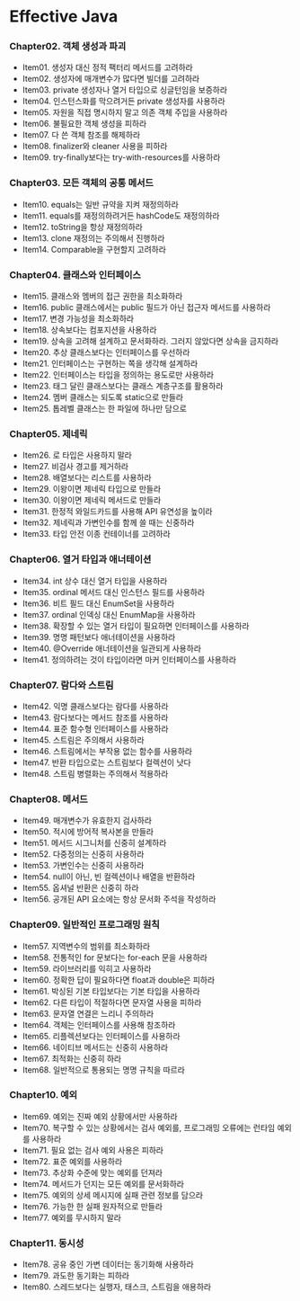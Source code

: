 # Effective Java

### Chapter02. 객체 생성과 파괴
- Item01. 생성자 대신 정적 팩터리 메서드를 고려하라
- Item02. 생성자에 매개변수가 많다면 빌더를 고려하라
- Item03. private 생성자나 열거 타입으로 싱글턴임을 보증하라
- Item04. 인스턴스화를 막으려거든 private 생성자를 사용하라
- Item05. 자원을 직접 명시하지 말고 의존 객체 주입을 사용하라
- Item06. 불필요한 객체 생성을 피하라
- Item07. 다 쓴 객체 참조를 해제하라
- Item08. finalizer와 cleaner 사용을 피하라
- Item09. try-finally보다는 try-with-resources를 사용하라

### Chapter03. 모든 객체의 공통 메서드
- Item10. equals는 일반 규약을 지켜 재정의하라
- Item11. equals를 재정의하려거든 hashCode도 재정의하라
- Item12. toString을 항상 재정의하라
- Item13. clone 재정의는 주의해서 진행하라
- Item14. Comparable을 구현할지 고려하라

### Chapter04. 클래스와 인터페이스
- Item15. 클래스와 멤버의 접근 권한을 최소화하라
- Item16. public 클래스에서는 public 필드가 아닌 접근자 메서드를 사용하라
- Item17. 변경 가능성을 최소화하라
- Item18. 상속보다는 컴포지션을 사용하라
- Item19. 상속을 고려해 설계하고 문서화하라. 그러지 않았다면 상속을 금지하라
- Item20. 추상 클래스보다는 인터페이스를 우선하라
- Item21. 인터페이스는 구현하는 쪽을 생각해 설계하라
- Item22. 인터페이스는 타입을 정의하는 용도로만 사용하라
- Item23. 태그 달린 클래스보다는 클래스 계층구조를 활용하라
- Item24. 멤버 클래스는 되도록 static으로 만들라
- Item25. 톱레벨 클래스는 한 파일에 하나만 담으로

### Chapter05. 제네릭
- Item26. 로 타입은 사용하지 말라
- Item27. 비검사 경고를 제거하라
- Item28. 배열보다는 리스트를 사용하라
- Item29. 이왕이면 제네릭 타입으로 만들라
- Item30. 이왕이면 제네릭 메서드로 만들라
- Item31. 한정적 와일드카드를 사용해 API 유연성을 높이라
- Item32. 제네릭과 가변인수를 함께 쓸 때는 신중하라
- Item33. 타입 안전 이종 컨테이너를 고려하라

### Chapter06. 열거 타입과 애너테이션
- Item34. int 상수 대신 열거 타입을 사용하라
- Item35. ordinal 메서드 대신 인스턴스 필드를 사용하라
- Item36. 비트 필드 대신 EnumSet을 사용하라
- Item37. ordinal 인덱싱 대신 EnumMap을 사용하라
- Item38. 확장할 수 있는 열거 타입이 필요하면 인터페이스를 사용하라
- Item39. 명명 패턴보다 애너테이션을 사용하라
- Item40. @Override 애너테이션을 일관되게 사용하라
- Item41. 정의하려는 것이 타입이라면 마커 인터페이스를 사용하라

### Chapter07. 람다와 스트림
- Item42. 익명 클래스보다는 람다를 사용하라
- Item43. 람다보다는 메서드 참조를 사용하라
- Item44. 표준 함수형 인터페이스를 사용하라
- Item45. 스트림은 주의해서 사용하라
- Item46. 스트림에서는 부작용 없는 함수를 사용하라
- Item47. 반환 타입으로는 스트림보다 컬렉션이 낫다
- Item48. 스트림 병렬화는 주의해서 적용하라

### Chapter08. 메서드
- Item49. 매개변수가 유효한지 검사하라
- Item50. 적시에 방어적 복사본을 만들라
- Item51. 메서드 시그니처를 신중히 설계하라
- Item52. 다중정의는 신중히 사용하라
- Item53. 가변인수는 신중히 사용하라
- Item54. null이 아닌, 빈 컬렉션이나 배열을 반환하라
- Item55. 옵셔널 반환은 신중히 하라
- Item56. 공개된 API 요소에는 항상 문서화 주석을 작성하라

### Chapter09. 일반적인 프로그래밍 원칙
- Item57. 지역변수의 범위를 최소화하라
- Item58. 전통적인 for 문보다는 for-each 문을 사용하라
- Item59. 라이브러리를 익히고 사용하라
- Item60. 정확한 답이 필요하다면 float과 double은 피하라
- Item61. 박싱된 기본 타입보다는 기본 타입을 사용하라
- Item62. 다른 타입이 적절하다면 문자열 사용을 피하라
- Item63. 문자열 연결은 느리니 주의하라
- Item64. 객체는 인터페이스를 사용해 참조하라
- Item65. 리플렉션보다는 인터페이스를 사용하라
- Item66. 네이티브 메서드는 신중히 사용하라
- Item67. 최적화는 신중히 하라
- Item68. 일반적으로 통용되는 명명 규칙을 따르라

### Chapter10. 예외
- Item69. 예외는 진짜 예외 상황에서만 사용하라
- Item70. 복구할 수 있는 상황에서는 검사 예외를, 프로그래밍 오류에는 런타임 예외를 사용하라
- Item71. 필요 없는 검사 예외 사용은 피하라
- Item72. 표준 예외를 사용하라
- Item73. 추상화 수준에 맞는 예외를 던져라
- Item74. 메서드가 던지는 모든 예외를 문서화하라
- Item75. 예외의 상세 메시지에 실패 관련 정보를 담으라
- Item76. 가능한 한 실패 원자적으로 만들라
- Item77. 예외를 무시하지 말라

### Chapter11. 동시성
- Item78. 공유 중인 가변 데이터는 동기화해 사용하라
- Item79. 과도한 동기화는 피하라
- Item80. 스레드보다는 실행자, 태스크, 스트림을 애용하라